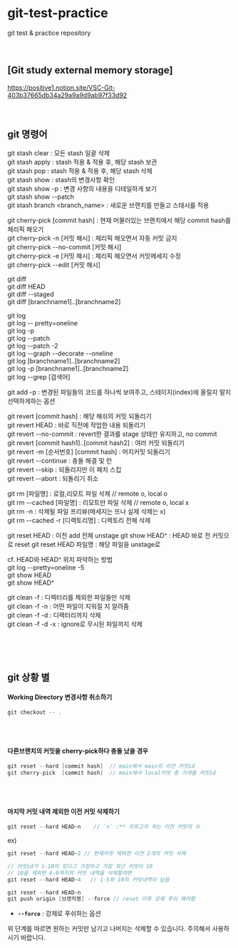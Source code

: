 # git-test-practice
git test &amp; practice repository <br><br><br>



## [Git study external memory storage]   
https://positive1.notion.site/VSC-Git-403b37665db34a29a9a9d9ab97f33d92 <br><br><br>



## git 명령어   
git stash clear    :  모든 stash 일괄 삭제   
git stash apply    : stash 적용 & 적용 후, 해당 stash 보관  
git stash pop      : stash 적용 & 적용 후, 해당 stash 삭제  
git stash show     : stash의 변경사항 확인  
git stash show -p  : 변경 사항의 내용을 디테일하게 보기  
git stash show --patch  
git stash branch <branch_name>  : 새로운 브랜치를 만들고 스태시를 적용  


git cherry-pick [commit hash] : 현재 머물러있는 브랜치에서 해당 commit hash를 체리픽 해오기   
git cherry-pick -n [커밋 해시]  : 체리픽 해오면서 자동 커밋 금지  
git cherry-pick --no-commit [커밋 해시]  
git cherry-pick -e [커밋 해시]  : 체리픽 해오면서 커밋메세지 수정    
git cherry-pick --edit [커밋 해시]  

git diff   
git diff HEAD   
git diff --staged   
git diff [branchname1]..[branchname2]   

git log   
git log -- pretty=oneline   
git log -p   
git log --patch   
git log --patch -2   
git log --graph --decorate --oneline   
git log [branchname1]..[branchname2]    
git log -p [branchname1]..[branchname2]    
git log --grep [검색어]  
 
git add -p : 변경된 파일들의 코드를 하나씩 보여주고, 스테이지(index)에 올릴지 말지 선택하게하는 옵션   


git revert [commit hash] : 해당 해쉬의 커밋 되돌리기   
git revert HEAD : 바로 직전에 작업한 내용 되돌리기   
git revert --no-commit : revert한 결과를 stage 상태만 유지하고, no commit    
git revert [commit hash1]..[commit hash2] : 여러 커밋 되돌리기   
git revert -m [순서번호] [commit hash] : 머지커밋 되돌리기   
git revert --continue : 충돌 해결 및 런   
git revert --skip : 되돌리지만 이 패치 스킵  
git revert --abort : 되돌리기 취소    


git rm [파일명] : 로컬,리모트 파일 삭제         // remote o, local o   
git rm --cached [파일명] : 리모트만 파일 삭제   // remote o, local x   
git rm -n : 삭제될 파일 프리뷰(메세지는 뜨나 실제 삭제는 x)   
git rm --cached -r [디렉토리명] : 디렉토리 전체 삭제   


git reset HEAD : 이전 add 전체 unstage
git show HEAD^ : HEAD 바로 전 커밋으로 reset
git reset HEAD 파일명 : 해당 파일을 unstage로

cf. HEAD와 HEAD^ 위치 파악하는 방법   
git log --pretty=oneline -5   
git show HEAD    
git show HEAD^    


git clean -f       : 디렉터리를 제외한 파일들만 삭제    
git clean -f -n    : 어떤 파일이 지워질 지 알려줌    
git clean -f -d    : 디렉터리까지 삭제    
git clean -f -d -x : ignore로 무시된 파일까지 삭제    






<br><br><br>    

## git 상황 별

#### Working Directory 변경사항 취소하기  
```java
git checkout -- .
```

<br><br>

#### 다른브랜치의 커밋을 cherry-pick하다 충돌 났을 경우
```java
git reset --hard [commit hash]  // main에서 main의 이전 커밋id
git cherry-pick  [commit hash]  // main에서 local커밋 중 가져올 커밋id
```

<br><br>

#### 마지막 커밋 내역 제외한 이전 커밋 삭제하기
```java
git reset --hard HEAD~n    // `n` :** 지우고자 하는 이전 커밋의 수
```  
ex)  
```java
git reset --hard HEAD~2 // 현재커밋 제외한 이전 2개의 커밋 삭제

// 커밋id가 1-10이 있다고 가정하고 가장 최근 커밋이 10
// 10을 제외한 6-9까지의 커밋 내역을 삭제할려면
git reset --hard HEAD~4   // 1-5와 10의 커밋내역이 남음
```  
```java
git reset --hard HEAD~n
git push origin [브랜치명] --force // reset 이후 강제 푸쉬 해야함
```

- **`--force`** : 강제로 푸쉬하는 옵션

위 단계를 따르면 원하는 커밋만 남기고 나머지는 삭제할 수 있습니다. 주의해서 사용하시기 바랍니다.


<br><br><br>    



